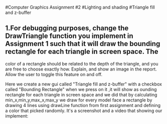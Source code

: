 #Computer Graphics Assignment #2
#Lighting and shading
#Triangle fill and z-buffer


## 1.For debugging purposes, change the DrawTriangle function you implement in Assignment 1 such that it will draw the bounding rectangle for each triangle in screen space. The
color of a rectangle should be related to the depth of the triangle, and you are free to choose exactly how. Explain, and show an image in the report. Allow the user to toggle this feature on and off.

Here we create a new gui called "Triangle fill and z-buffer" with a checkbox called "Bounding Rectangle" when we press on it ,it will show as ounding rectangle for each triangle in screen space
and we did that by calculating min_x,min_y,max_x,max_y we draw for every model face a rectangle by drawing 4 lines using drawLine function from first assignment and defining a color that picked randomly.
It's a screenshot and a video that showing our implement:
